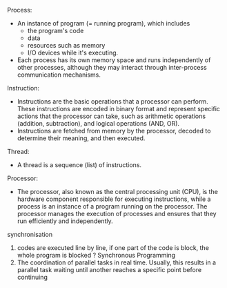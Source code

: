 Process:
- An instance of program (= running program), which includes 
  - the program's code
  - data
  - resources such as memory
  - I/O 
  devices while it's executing.
- Each process has its own memory space and runs independently of other processes, although they may interact through 
inter-process communication mechanisms.

Instruction:
- Instructions are the basic operations that a processor can perform. These instructions are encoded in binary format 
and represent specific actions that the processor can take, 
such as arithmetic operations (addition, subtraction), and logical operations (AND, OR).
- Instructions are fetched from memory by the processor, decoded to determine their meaning, and then executed.

Thread:
- A thread is a sequence (list) of instructions.

Processor:
- The processor, also known as the central processing unit (CPU), is the hardware component responsible for executing instructions, while a process is an 
instance of a program running on the processor. The processor manages the execution of processes and ensures that they
run efficiently and independently.




synchronisation
1. codes are executed line by line, if one part of the code is block, the whole program is blocked ? Synchronous Programming
2. The coordination of parallel tasks in real time. Usually, this results in a parallel task waiting until
another reaches a specific point before continuing






















